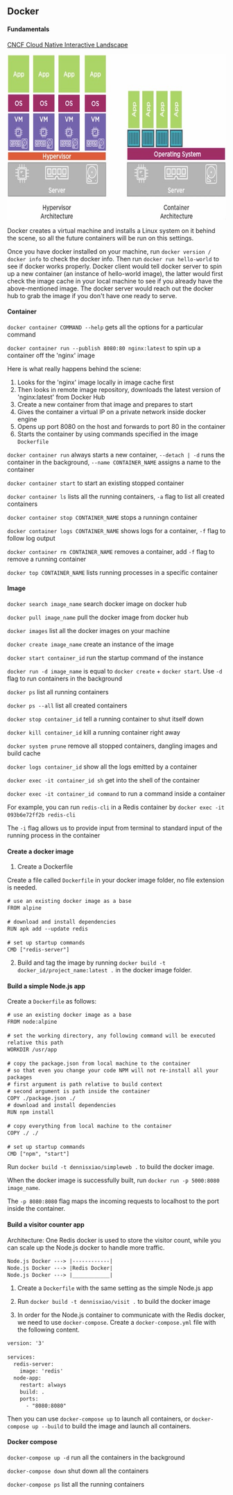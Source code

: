 ## Docker

#### Fundamentals

[CNCF Cloud Native Interactive Landscape](https://landscape.cncf.io/format=landscape)

<img src="./images/docker.jpg" width="640" height="380" alt="docker vs hypervisor">

Docker creates a virtual machine and installs a Linux system on it behind the scene, so all the future containers will be run on this settings.

Once you have docker installed on your machine, run `docker version / docker info` to check the docker info. Then run `docker run hello-world` to see if docker works properly. Docker client would tell docker server to spin up a new container (an instance of hello-world image), the latter would first check the image cache in your local machine to see if you already have the above-mentioned image. The docker server would reach out the docker hub to grab the image if you don't have one ready to serve.

#### Container

`docker container COMMAND --help` gets all the options for a particular command

`docker container run --publish 8080:80 nginx:latest` to spin up a container off the 'nginx' image

Here is what really happens behind the sciene:

1. Looks for the 'nginx' image locally in image cache first
2. Then looks in remote image repository, downloads the latest version of 'nginx:latest' from Docker Hub
3. Create a new container from that image and prepares to start
4. Gives the container a virtual IP on a private network inside docker engine
5. Opens up port 8080 on the host and forwards to port 80 in the container
6. Starts the container by using commands specified in the image `Dockerfile`

`docker container run` always starts a new container, `--detach | -d` runs the container in the background, `--name CONTAINER_NAME` assigns a name to the container

`docker container start` to start an existing stopped container

`docker container ls` lists all the running containers, `-a` flag to list all created containers

`docker container stop CONTAINER_NAME` stops a runningn container

`docker container logs CONTAINER_NAME` shows logs for a container, `-f` flag to follow log output

`docker container rm CONTAINER_NAME` removes a container, add `-f` flag to remove a running container

`docker top CONTAINER_NAME` lists running processes in a specific container

#### Image

`docker search image_name` search docker image on docker hub

`docker pull image_name` pull the docker image from docker hub

`docker images` list all the docker images on your machine

`docker create image_name` create an instance of the image

`docker start container_id` run the startup command of the instance

`docker run -d image_name` is equal to `docker create` + `docker start`. Use `-d` flag to run containers in the background

`docker ps` list all running containers 

`docker ps --all` list all created containers

`docker stop container_id` tell a running container to shut itself down

`docker kill container_id` kill a running container right away

`docker system prune` remove all stopped containers, dangling images and build cache

`docker logs container_id` show all the logs emitted by a container

`docker exec -it container_id sh` get into the shell of the container

`docker exec -it container_id command` to run a command inside a container

For example, you can run `redis-cli` in a Redis container by `docker exec -it 093b6e72ff2b redis-cli`

The `-i` flag allows us to provide input from terminal to standard input of the running process in the container

#### Create a docker image

1. Create a Dockerfile

Create a file called `Dockerfile` in your docker image folder, no file extension is needed.

```
# use an existing docker image as a base
FROM alpine

# download and install dependencies
RUN apk add --update redis

# set up startup commands
CMD ["redis-server"]
```

2. Build and tag the image by running `docker build -t docker_id/project_name:latest .` in the docker image folder.

#### Build a simple Node.js app

Create a `Dockerfile` as follows:

```
# use an existing docker image as a base
FROM node:alpine

# set the working directory, any following command will be executed relative this path
WORKDIR /usr/app

# copy the package.json from local machine to the container
# so that even you change your code NPM will not re-install all your packages
# first argument is path relative to build context
# second argument is path inside the container
COPY ./package.json ./
# download and install dependencies
RUN npm install

# copy everything from local machine to the container
COPY ./ ./

# set up startup commands
CMD ["npm", "start"]
```

Run `docker build -t dennisxiao/simpleweb .` to build the docker image.

When the docker image is successfully built, run `docker run -p 5000:8080 image_name`.

The `-p 8080:8080` flag maps the incoming requests to localhost to the port inside the container.

#### Build a visitor counter app

Architecture: One Redis docker is used to store the visitor count, while you can scale up the Node.js docker to handle more traffic.

```
Node.js Docker ---> |------------|
Node.js Docker ---> |Redis Docker|
Node.js Docker ---> |____________|
```

1. Create a `Dockerfile` with the same setting as the simple Node.js app

2. Run `docker build -t dennisxiao/visit .` to build the docker image

3. In order for the Node.js container to communicate with the Redis docker, we need to use `docker-compose`. Create a `docker-compose.yml` file with the following content.

```
version: '3'

services: 
  redis-server:
    image: 'redis'
  node-app:
    restart: always
    build: .
    ports:
      - "8080:8080"
```

Then you can use `docker-compose up` to launch all containers, or `docker-compose up --build` to build the image and launch all containers.

#### Docker compose

`docker-compose up -d` run all the containers in the background

`docker-compose down` shut down all the containers

`docker-compose ps` list all the running containers

